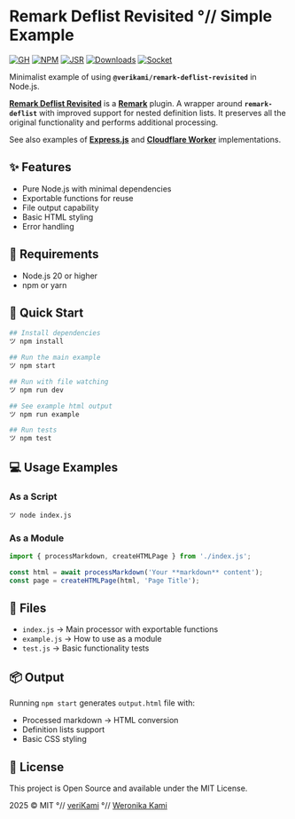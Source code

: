 # Remark Deflist Revisited °// Simple Example

[![GH][GH Badge]][GH]
[![NPM][NPM Badge]][NPM]
[![JSR][JSR Badge]][JSR]
[![Downloads][Downloads Badge]][Downloads]
[![Socket][Socket Badge]][Socket]

Minimalist example of using **`@verikami/remark-deflist-revisited`** in Node.js.

**[Remark Deflist Revisited][module]** is a **[Remark]** plugin. A wrapper around **`remark-deflist`** with improved support for nested definition lists. It preserves all the original functionality and performs additional processing.

See also examples of **[Express.js]** and **[Cloudflare Worker]** implementations.

## ✨ Features

- Pure Node.js with minimal dependencies
- Exportable functions for reuse
- File output capability
- Basic HTML styling
- Error handling

## 🔧 Requirements

- Node.js 20 or higher
- npm or yarn

## 🚀 Quick Start

```bash
## Install dependencies
ツ npm install

## Run the main example
ツ npm start

## Run with file watching
ツ npm run dev

## See example html output
ツ npm run example

## Run tests
ツ npm test
```

## 💻 Usage Examples

### As a Script

```bash
ツ node index.js
```

### As a Module

```javascript
import { processMarkdown, createHTMLPage } from './index.js';

const html = await processMarkdown('Your **markdown** content');
const page = createHTMLPage(html, 'Page Title');
```

## 📁 Files

- `index.js` → Main processor with exportable functions
- `example.js` → How to use as a module
- `test.js` → Basic functionality tests

## 📦 Output

Running `npm start` generates `output.html` file with:

- Processed markdown → HTML conversion
- Definition lists support
- Basic CSS styling

## 📄 License

This project is Open Source and available under the MIT License.

2025 © MIT °// [veriKami] °// [Weronika Kami]

[veriKami]: https://verikami.com
[Weronika Kami]: https://linkedin.com/in/verikami

[module]: https://github.com/veriKami/remark-deflist-revisited
[Simple]: https://github.com/veriKami/remark-deflist-revisited-simple
[Express.js]: https://github.com/veriKami/remark-deflist-revisited-express
[Cloudflare Worker]: https://github.com/veriKami/remark-deflist-revisited-worker

[GH]: https://github.com/veriKami/remark-deflist-revisited
[GH Badge]: https://img.shields.io/badge/GitHub-Repository-blue?logo=github

[Remark]: https://remark.js.org

[NPM]: https://www.npmjs.com/package/@verikami/remark-deflist-revisited
[NPM Badge]: https://img.shields.io/npm/v/@verikami/remark-deflist-revisited?logo=npm&logoColor=white&labelColor=red&color=black

[JSR]: https://jsr.io/@verikami/remark-deflist-revisited
[JSR Badge]: https://jsr.io/badges/@verikami/remark-deflist-revisited

[Downloads]: https://www.npmjs.com/package/@verikami/remark-deflist-revisited
[Downloads Badge]: https://img.shields.io/npm/dm/@verikami/remark-deflist-revisited.svg

[Socket]: https://socket.dev/npm/package/@verikami/remark-deflist-revisited
[Socket Badge]: https://badge.socket.dev/npm/package/@verikami/remark-deflist-revisited

